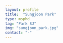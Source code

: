 ```yaml
---
layout: profile
title:  "Sungjoon Park"
type: msphd
tag: "Park SJ"
img: "sungjoon_park.jpg"
contact: "-"
---
```

